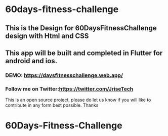 # 60days-fitness-challenge
## This is the Design for 60DaysFitnessChallenge design with Html and CSS
## This app will be built and completed in Flutter for android and ios.
### DEMO: https://daysfitnesschallenge.web.app/

### Follow me on Twitter:https://twitter.com/JriseTech

This is an open source project, please do let us know if you will like to contribute in any form best possible. Thanks
# 60Days-Fitness-Challenge